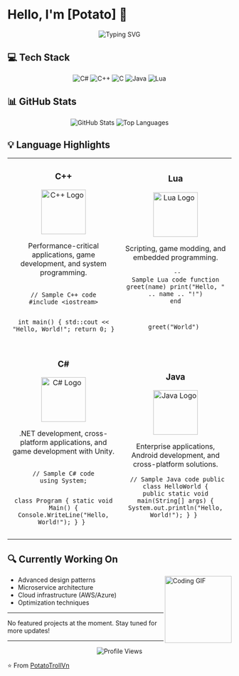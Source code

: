 # Hello, I'm [Potato] 👋

<div align="center">
  <img src="https://readme-typing-svg.herokuapp.com?font=Fira+Code&pause=1000&width=435&lines=Software+Developer;Multi-language+Enthusiast;Always+Learning" alt="Typing SVG" />
</div>

## 💻 Tech Stack

<div align="center">
  <img src="https://img.shields.io/badge/c%23-%23239120.svg?style=for-the-badge&logo=c-sharp&logoColor=white" alt="C#" />
  <img src="https://img.shields.io/badge/c++-%2300599C.svg?style=for-the-badge&logo=c%2B%2B&logoColor=white" alt="C++" />
  <img src="https://img.shields.io/badge/c-%2300599C.svg?style=for-the-badge&logo=c&logoColor=white" alt="C" />
  <img src="https://img.shields.io/badge/java-%23ED8B00.svg?style=for-the-badge&logo=java&logoColor=white" alt="Java" />
  <img src="https://img.shields.io/badge/lua-%232C2D72.svg?style=for-the-badge&logo=lua&logoColor=white" alt="Lua" />
</div>

## 📊 GitHub Stats

<div align="center">
  <img src="https://github-readme-stats.vercel.app/api?username=potatotrollvn&show_icons=true&theme=radical" alt="GitHub Stats" />
  <img src="https://github-readme-stats.vercel.app/api/top-langs/?username=potatotrollvn&layout=compact&theme=radical" alt="Top Languages" />
</div>

## 💡 Language Highlights

<table>
  <tr>
    <td width="50%">
      <h3 align="center">C++</h3>
      <div align="center">
        <img src="https://raw.githubusercontent.com/isocpp/logos/master/cpp_logo.png" alt="C++ Logo" width="100" />
        <p>Performance-critical applications, game development, and system programming.</p>
        <pre><code>
// Sample C++ code
#include &lt;iostream&gt;

int main() {
    std::cout << "Hello, World!";
    return 0;
}
        </code></pre>
      </div>
    </td>
    <td width="50%">
      <h3 align="center">Lua</h3>
      <div align="center">
        <img src="https://upload.wikimedia.org/wikipedia/commons/c/cf/Lua-Logo.svg" alt="Lua Logo" width="100" />
        <p>Scripting, game modding, and embedded programming.</p>
        <pre><code>
-- Sample Lua code
function greet(name)
    print("Hello, " .. name .. "!")
end

greet("World")
        </code></pre>
      </div>
    </td>
  </tr>
  <tr>
    <td width="50%">
      <h3 align="center">C#</h3>
      <div align="center">
        <img src="https://raw.githubusercontent.com/dotnet/brand/main/logo/dotnet-logo.png" alt="C# Logo" width="100" />
        <p>.NET development, cross-platform applications, and game development with Unity.</p>
        <pre><code>
// Sample C# code
using System;

class Program {
    static void Main() {
        Console.WriteLine("Hello, World!");
    }
}
        </code></pre>
      </div>
    </td>
    <td width="50%">
      <h3 align="center">Java</h3>
      <div align="center">
        <img src="https://www.oracle.com/a/tech/img/cb88-java-logo-001.jpg" alt="Java Logo" width="100" />
        <p>Enterprise applications, Android development, and cross-platform solutions.</p>
        <pre><code>
// Sample Java code
public class HelloWorld {
    public static void main(String[] args) {
        System.out.println("Hello, World!");
    }
}
        </code></pre>
      </div>
    </td>
  </tr>
</table>

## 🔍 Currently Working On

<img align="right" height="150" src="https://media.giphy.com/media/SWoSkN6DxTszqIKEqv/giphy.gif" alt="Coding GIF" />

- Advanced design patterns
- Microservice architecture
- Cloud infrastructure (AWS/Azure)
- Optimization techniques

---

No featured projects at the moment. Stay tuned for more updates!

---

<div align="center">
  <img src="https://komarev.com/ghpvc/?username=yourusername&label=Profile%20views&color=0e75b6&style=flat" alt="Profile Views" />
</div>

⭐️ From [PotatoTrollVn](https://github.com/PotatoTrollVn)
